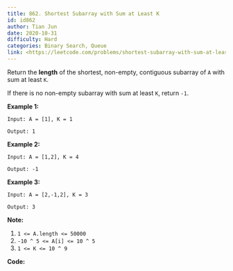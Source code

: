 ```yaml
---
title: 862. Shortest Subarray with Sum at Least K
id: id862
author: Tian Jun
date: 2020-10-31
difficulty: Hard
categories: Binary Search, Queue
link: <https://leetcode.com/problems/shortest-subarray-with-sum-at-least-k/description/>
---
```


Return the **length** of the shortest, non-empty, contiguous subarray of `A`
with sum at least `K`.

If there is no non-empty subarray with sum at least `K`, return `-1`.



**Example 1:**
            
	Input: A = [1], K = 1    
	Output: 1    

**Example 2:**
            
	Input: A = [1,2], K = 4    
	Output: -1    

**Example 3:**
            
	Input: A = [2,-1,2], K = 3    
	Output: 3    



**Note:**

  1. `1 <= A.length <= 50000`
  2. `-10 ^ 5 <= A[i] <= 10 ^ 5`
  3. `1 <= K <= 10 ^ 9`


**Code:**
